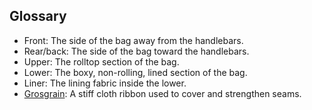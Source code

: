 
## Glossary
- Front: The side of the bag away from the handlebars.
- Rear/back: The side of the bag toward the handlebars.
- Upper: The rolltop section of the bag.
- Lower: The boxy, non-rolling, lined section of the bag.
- Liner: The lining fabric inside the lower. 
- [Grosgrain](https://en.wikipedia.org/wiki/Grosgrain): A stiff cloth ribbon used to cover and strengthen seams.